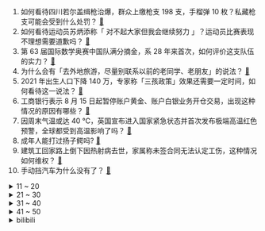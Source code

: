 1. 如何看待四川若尔盖缉枪治爆，群众上缴枪支 198 支，手榴弹 10 枚？私藏枪支可能会受到什么处罚？ [:link:](https://www.zhihu.com/question/543648072)
2. 如何看待运动员苏炳添称「 对不起大家但我会继续努力 」？运动员比赛表现不理想需要道歉吗？ [:link:](https://www.zhihu.com/question/543631411)
3. 第 63 届国际数学奥赛中国队满分摘金，系 28 年来首次，如何评价这支队伍的实力？ [:link:](https://www.zhihu.com/question/543628800)
4. 为什么会有「去外地旅游，尽量别联系以前的老同学、老朋友」的说法？ [:link:](https://www.zhihu.com/question/537593873)
5. 2021 年出生人口下降 140 万，专家称「三孩政策」效果还需要一定时间，如何看待这一说法？ [:link:](https://www.zhihu.com/question/543241157)
6. 工商银行表示 8 月 15 日起暂停账户黄金、账户白银业务开仓交易，出现这种情况的原因有哪些？ [:link:](https://www.zhihu.com/question/543494962)
7. 因周末气温或达 40 ℃，英国宣布进入国家紧急状态并首次发布极端高温红色预警，全球都受到高温影响了吗？ [:link:](https://www.zhihu.com/question/543502032)
8. 成年人能打过扬子鳄吗? [:link:](https://www.zhihu.com/question/396421231)
9. 建筑工回家路上倒下因热射病去世，家属称未签合同无法认定工伤，这种情况如何维权？ [:link:](https://www.zhihu.com/question/543595635)
10. 手动挡汽车为什么没有了？ [:link:](https://www.zhihu.com/question/532305962)
<details>
<summary>11 ~ 20</summary>

11. 美国被曝又宣布 1.08 亿美元对台军售，也是今年第 4 次军售案，如何解读美国此举？ [:link:](https://www.zhihu.com/question/543595892)
12. 为什么祁同伟觉得高育良政治手段高明却从不听高育良的？ [:link:](https://www.zhihu.com/question/401427650)
13. 如何看待李想回应理想 L9 铸铁下摆「装」铝合金，称「强度和重量比铸造铝更好」？具体情况如何？ [:link:](https://www.zhihu.com/question/543269196)
14. 中国是世界上最重视女足的国家，也是女足起步最早的国家之一，为什么中国女足成绩很一般？ [:link:](https://www.zhihu.com/question/543191480)
15. 小布丁大布丁等雪糕蛋白质等项目抽检不合格，会对身体带来哪些影响？涉事企业应承担什么责任？ [:link:](https://www.zhihu.com/question/543619883)
16. 放弃吉大，兰大，海大，农大等985选择北京科技大学，值吗？ [:link:](https://www.zhihu.com/question/543433237)
17. 完全跟不上全英文授课的节奏怎么办？ [:link:](https://www.zhihu.com/question/65557546)
18. 2022 KPL 夏季赛 GK 3:0 重庆狼队，如何评价这场比赛？ [:link:](https://www.zhihu.com/question/543674218)
19. 有什么本地人不怎么吃，外地人却以为是「当地特产」的美食？ [:link:](https://www.zhihu.com/question/540059952)
20. 2022 男篮亚洲杯小组赛中国男篮 95:80 击败中国台北，如何评价本场比赛？ [:link:](https://www.zhihu.com/question/543668295)
</details>
<details>
<summary>21 ~ 30</summary>

21. 灭绝师太将掌门之位传给周芷若而不是丁敏君的原因是什么？ [:link:](https://www.zhihu.com/question/496387404)
22. 提到避暑，你脑海中出现的第一个地方是哪里？为什么？ [:link:](https://www.zhihu.com/question/472014353)
23. 通胀爆表，加息预期炸了，但为何美股没有大跌？ [:link:](https://www.zhihu.com/question/543210118)
24. 如何解读罗兰贝格发布的《中国跨境航空货运白皮书》？未来航空货运会有怎样的发展前景及趋势？ [:link:](https://www.zhihu.com/question/543607645)
25. 因为家庭条件，读与不读我该如何选择？ [:link:](https://www.zhihu.com/question/543591188)
26. 如果给你一个回到过去的机会，你会怎么做？ [:link:](https://www.zhihu.com/question/542521801)
27. 如何看待小米 12S ultra 好评率达 98%？ [:link:](https://www.zhihu.com/question/542949966)
28. 南昌室外核酸采样员不再穿防护服，改穿一次性隔离衣，如何看待这一措施？高温天气该如何保障采样人员的健康？ [:link:](https://www.zhihu.com/question/543608991)
29. 农村的葬礼有必要搞的那么复杂吗？ [:link:](https://www.zhihu.com/question/31782620)
30. 我是一名程序员，深夜加班吃了外派公司的零食，就被甲方公司员工质问，我到底该不该反驳？ [:link:](https://www.zhihu.com/question/314750277)
</details>
<details>
<summary>31 ~ 40</summary>

31. 你有过身高被碾压的经历吗? [:link:](https://www.zhihu.com/question/372603997)
32. 准大一新生，到底是住寝室好，还是不住寝室好? [:link:](https://www.zhihu.com/question/543522324)
33. 两个实打实干活的同事离职了，老板连谈都没谈，一句挽留都没有，你怎么看？ [:link:](https://www.zhihu.com/question/415313450)
34. 为什么《英雄联盟》现在新出的英雄都很少叫外号了？ [:link:](https://www.zhihu.com/question/533496433)
35. 运-12 拥有 14 个国家的适航证，曾经飞去过南极，还环球一周，你喜欢这架飞机吗？ [:link:](https://www.zhihu.com/question/543061610)
36. 如何看待国内首个抗新冠口服药阿兹夫定片提交上市申请？这款药物的真实效果如何？ [:link:](https://www.zhihu.com/question/543466604)
37. 如何评价网传北京大学 2022 年在内蒙古录取分数线为 639 分? [:link:](https://www.zhihu.com/question/543420283)
38. 郑成功是民族英雄，怎么打垮郑成功创立的明郑政权的施琅也是民族英雄？ [:link:](https://www.zhihu.com/question/377070098)
39. 郑州女子高德平台打车遇车祸身亡，家属质疑当事网约车无运营资质，哪一方该为此负责？家属的质疑有法可依吗？ [:link:](https://www.zhihu.com/question/543632770)
40. 如何看待北京时间 7 月 17 日 UFC 格斗之夜李景亮第二回合 TKO 「散打沙皇」穆斯里穆？ [:link:](https://www.zhihu.com/question/543731248)
</details>
<details>
<summary>41 ~ 50</summary>

41. 第一个让你感到真正恐惧的电子游戏是什么？为什么？ [:link:](https://www.zhihu.com/question/359151542)
42. 如何看待杨超越说贷款买房好焦虑登上热搜？ [:link:](https://www.zhihu.com/question/543458809)
43. 为什么说，岳不群一开始就是坏人？ [:link:](https://www.zhihu.com/question/532509815)
44. 2022 LPL 夏季赛 TES 让一追二击败 EDG，如何评价这场比赛？ [:link:](https://www.zhihu.com/question/543658227)
45. 到底是理想重要还是现实重要? [:link:](https://www.zhihu.com/question/537643020)
46. 《原神》愚人众十一位执行官全部出动，能干掉一个七神吗？ [:link:](https://www.zhihu.com/question/542811758)
47. 曾不顾欧盟执意制裁俄罗斯，立陶宛终对俄飞地运输松口，这透露哪些信息？ [:link:](https://www.zhihu.com/question/543233002)
48. 《新喜剧之王》是真的拍得差，还是被低估了？ [:link:](https://www.zhihu.com/question/542068364)
49. 什么是买断制游戏？ [:link:](https://www.zhihu.com/question/537649572)
50. 欧盟禁止从俄进口黄金，西方预计俄每年损失逾百亿美元，将产生哪些影响？ [:link:](https://www.zhihu.com/question/543526565)
</details><details>
<summary>bilibili</summary>

1. 【 还在流浪 | 官方MV 】周杰伦 第二首主打 方文山以「流浪」为主题 写出充满复古电影的感伤 [:link:](//www.bilibili.com/video/BV1Da411n793)
2. 假如你只剩三天时间······ [:link:](//www.bilibili.com/video/BV1SF411N79y)
3. 教你一个坏招 但起码有用 [:link:](//www.bilibili.com/video/BV1xN4y1u7Vf)
4. 【特效向】最 离 大 谱 的 作 品 [:link:](//www.bilibili.com/video/BV1RU4y1q7F4)
5. 碰上真厨子了，我感觉我要失业了！ [:link:](//www.bilibili.com/video/BV1EY4y1J7k8)
6. 芜湖树先生 [:link:](//www.bilibili.com/video/BV11f4y1d7g6)
7. 梦幻联动！王冰冰、朱广权为央视新闻粉丝破千万送祝福啦！ [:link:](//www.bilibili.com/video/BV1K34y1J7GF)
8. 《未定事件簿》「约定之日」活动PV：眷慕似海，应许此生 [:link:](//www.bilibili.com/video/BV14a411H7ea)
9. 美国最幸运的人是谁？【硬核狠人36】 [:link:](//www.bilibili.com/video/BV1G94y1Q75m)
10. 【ITZY】"SNEAKERS" M/V [:link:](//www.bilibili.com/video/BV1nT411J7Ek)
<details>
<summary>11 ~ 20</summary>

11. 【原神金苹果群岛】(7.17更新中)宝箱全收集！原神2.8限时海岛！精准分类，路线规划！全网最贴心的金苹果群岛宝箱攻略！ [:link:](//www.bilibili.com/video/BV1YT411J7Gz)
12. 【原神】2.8金苹果群岛 回声海螺/影像海螺 全收集（已更新至7.17日） [:link:](//www.bilibili.com/video/BV17a411H7TJ)
13. 剑来！！！ [:link:](//www.bilibili.com/video/BV1x34y1H7gQ)
14. 【时代少年团】《时代夏令营》02：全力以赴的升舱战 [:link:](//www.bilibili.com/video/BV1xG411p7NA)
15. 我放暑假，只办三件事！ [:link:](//www.bilibili.com/video/BV1Br4y1j7JA)
16. 【直播录像】鹿鸣直播，一起来玩吧~ [:link:](//www.bilibili.com/video/BV1jf4y1o78M)
17. 《 内 蒙 古 美 食 大 试 吃 》 [:link:](//www.bilibili.com/video/BV16T411J7D2)
18. 《空调刺客》 [:link:](//www.bilibili.com/video/BV1Tt4y1t7TY)
19. 这艺术是不是太超前了 [:link:](//www.bilibili.com/video/BV1kd4y1D7DH)
20. 猫：不准笑，好尴尬！ [:link:](//www.bilibili.com/video/BV1QZ4y1Y7Wr)
</details>
<details>
<summary>21 ~ 30</summary>

21. 震惊：穿山甲VS自己的鬼畜视频？ [:link:](//www.bilibili.com/video/BV1Fe4y1d7HV)
22. 0热搜，但收视率第一！别让它凉掉！疯狂安利《大山的女儿》 [:link:](//www.bilibili.com/video/BV1da411n7kd)
23. 在无尽的沙漠当中没有树木！该如何生存下去【我的世界】 P4 [:link:](//www.bilibili.com/video/BV1QB4y1h73b)
24. 强哥：我做错了什么？ [:link:](//www.bilibili.com/video/BV1mV4y1E7CT)
25. 三号楼反攻猫德学院 [:link:](//www.bilibili.com/video/BV1aN4y1T7mH)
26. 夏日必备美味（铁板虾滑）适合12个月以上宝宝们的一道美食！ [:link:](//www.bilibili.com/video/BV1tB4y1v7mY)
27. 约尔太太想让我告白~ [:link:](//www.bilibili.com/video/BV1ea411Q721)
28. 《 奇 怪 的 鼠 鼠 增 加 了 》 [:link:](//www.bilibili.com/video/BV1xU4y1B7QP)
29. 【姜广涛X金弦】此间天下，与君共谋丨《心之月》花亦山全新推广曲 [:link:](//www.bilibili.com/video/BV1Ht4y147c3)
30. “这才是地球原本的模样，太震撼了！” [:link:](//www.bilibili.com/video/BV1gW4y1m7r1)
</details>
<details>
<summary>31 ~ 40</summary>

31. 这骂的也太难…但又好像没骂哎 [:link:](//www.bilibili.com/video/BV1xT411J7co)
32. 2022年   我还在  跳  寄明月 [:link:](//www.bilibili.com/video/BV1rt4y147DT)
33. 《小陈总之b站居家开箱》2.0 [:link:](//www.bilibili.com/video/BV1634y1H7oM)
34. 【凹凸偶像计划】男团出道曲《星辰回响》（原创同人歌14p超燃大合唱） [:link:](//www.bilibili.com/video/BV19e4y1R7gr)
35. 这是三轮车么？这是飞车！ [:link:](//www.bilibili.com/video/BV1M3411F7wB)
36. 【原神/BOFXVI】enchanted love (可莉与嘟嘟可) [:link:](//www.bilibili.com/video/BV1Ca411Q7aK)
37. 群星依旧：星之守护者(2022)官方音乐视频 [:link:](//www.bilibili.com/video/BV1T3411F7SZ)
38. 求求你们别玩假CSGO了，是男人就来体验一下这款真CSGO [:link:](//www.bilibili.com/video/BV1Cd4y1D73z)
39. 猫：妈妈！我不想玩了！！！ [:link:](//www.bilibili.com/video/BV1ya411Q7mb)
40. 考公和打工太卷，去读研读博，等待你的将是……【非升即走！】｜学术和科研的4个真相 [:link:](//www.bilibili.com/video/BV19d4y1D7Ye)
</details>
<details>
<summary>41 ~ 50</summary>

41. 捡猫捡出快乐捡来治愈捡到平穷，这就是明仔团队 [:link:](//www.bilibili.com/video/BV17G411p7Gs)
42. 又双叒叕到了老弟的绝望周末 [:link:](//www.bilibili.com/video/BV1UF411N7Hf)
43. 又不是天天去博物馆，当然要好好记录啊，只要无视一切，你就可以出大片 [:link:](//www.bilibili.com/video/BV1RB4y1h73r)
44. 【野生人类图鉴】20岁了，头上还没长出摄像头，正常吗？ [:link:](//www.bilibili.com/video/BV1uG411p78D)
45. 医院是个严肃的地方，可他们偏不、哈哈哈哈哈医生都要被这些患者笑死了 [:link:](//www.bilibili.com/video/BV1xr4y1E7EN)
46. 迪士尼版权到期，米老鼠以后可以随便用了吗？ [:link:](//www.bilibili.com/video/BV1cG411p7sp)
47. 鲁菜根    厨子探店¥418 [:link:](//www.bilibili.com/video/BV12d4y1D7ZN)
48. Q版侧脸为啥总画不好？ [:link:](//www.bilibili.com/video/BV1sa411n7Tm)
49. 【散人】恋综最强女嘉宾 无敌美貌！拿捏全场！ [:link:](//www.bilibili.com/video/BV1UY4y177N3)
50. 一分钟教会你如何整理自己的家（塑料袋篇） [:link:](//www.bilibili.com/video/BV1Ya411Q7zK)
</details>
<details>
<summary>51 ~ 60</summary>

51. 竹子是不值钱，但是经手工制作也可以做成工艺品，这就是传统技艺的魅力 [:link:](//www.bilibili.com/video/BV14B4y1p7GM)
52. 【才浅手工】工具不齐无所谓！菜刀砍出两米斩马刀 [:link:](//www.bilibili.com/video/BV1Pr4y1J76C)
53. 鉴定结果他来了 [:link:](//www.bilibili.com/video/BV1xW4y1m7LN)
54. 【原神整活】警告：进来就会忘掉原版！ [:link:](//www.bilibili.com/video/BV1Ga411H7s9)
55. 2021.07.13 B站是这样崩的 [:link:](//www.bilibili.com/video/BV18U4y1B7nA)
56. 【荒野大镖客2】我的亚瑟比任何人都需要救赎（第八期） [:link:](//www.bilibili.com/video/BV16t4y147qb)
57. 【花小烙】来认识一下聪明又“温顺”的大象吧！ [:link:](//www.bilibili.com/video/BV1ca411X74r)
58. 我爸的收藏，来自三十年前的骗局 [:link:](//www.bilibili.com/video/BV11B4y1e7Zp)
59. 【原神】4个满命满精毕业鹿野院联机可以爽到什么程度？！ [:link:](//www.bilibili.com/video/BV1xY4y1771C)
60. PPT结尾你还只会用谢谢？电影片尾效果来了！ [:link:](//www.bilibili.com/video/BV1Ea411n7z5)
</details>
<details>
<summary>61 ~ 70</summary>

61. 坚持自律的1940天！今天是快乐充实的一天，利用好暑假时间好好提升一下自己吧！加油各位～ [:link:](//www.bilibili.com/video/BV1tY4y1J7Bv)
62. 列车司机一个月撞死3人，竟拿到了10年的薪水补偿《事不过三》 [:link:](//www.bilibili.com/video/BV1gr4y1E75G)
63. 无骨鸡爪吃到爽是一种什么体验 [:link:](//www.bilibili.com/video/BV1BV4y1E7i2)
64. 不要再搞以倭代唐了，中华上下五千年百花齐放的各种服饰文化不够用吗～ [:link:](//www.bilibili.com/video/BV18f4y1o78K)
65. 中式审美高级之处就在于，连性感也可以含蓄表达 [:link:](//www.bilibili.com/video/BV1wW4y1m7Qp)
66. 【 我的"至尊"梦! 】 [:link:](//www.bilibili.com/video/BV1n94y1Q7ti)
67. 最伟大的新操你们喜欢吗？ [:link:](//www.bilibili.com/video/BV1ZF411N7TW)
68. 【自律第一步】7天就能重置你被玩坏的大脑，重新掌控你的生活，多巴胺戒断亲测有效，希望大数据推送给所有沉迷娱乐无法自拔的人都能看到！ [:link:](//www.bilibili.com/video/BV1cB4y1v7QH)
69. 你们试过摆烂式旅游吗？ [:link:](//www.bilibili.com/video/BV1vT411J7Sm)
70. 8项提名0中,周杰伦被低估的专辑丨八度空间20周年企划 [:link:](//www.bilibili.com/video/BV1ya411Q7KU)
</details>
<details>
<summary>71 ~ 80</summary>

71. 谢谢你万叶🤤，我现在不敢出门了 [:link:](//www.bilibili.com/video/BV1Wf4y1o7Ri)
72. 在骗子电脑运行病毒，让骗子“说中国人不骗中国人”～ [:link:](//www.bilibili.com/video/BV1Kr4y1J75b)
73. 20年前的奶茶店现在竟然还开着,5元一杯的奶茶,各类汉堡炸串,满满回忆杀!阿姨自来熟~ [:link:](//www.bilibili.com/video/BV1zW4y1m74w)
74. 【德凯奥特曼开播吐槽】末日你在赣神魔？有没有空？来把男枪？ [:link:](//www.bilibili.com/video/BV18U4y1B7jh)
75. 坤 坤 大 战 三 浦 [:link:](//www.bilibili.com/video/BV1p94y197jR)
76. 【白西瓜】COS｜努力成为喜欢的角色第2天之不知火 [:link:](//www.bilibili.com/video/BV1tG411p7xZ)
77. 没有人比我更懂小陈总... [:link:](//www.bilibili.com/video/BV1Ke4y1d7bi)
78. 嘻→嘻↘嘻↗嘻↗嘻↘2.0 [:link:](//www.bilibili.com/video/BV1734y1J7Qo)
79. 死前的最后一局游戏，让他找到了活下去的意义。 [:link:](//www.bilibili.com/video/BV1eW4y1m7oK)
80. 危！哥哥你别走，没了你我怎么活？《水浒传》P30 [:link:](//www.bilibili.com/video/BV17f4y1o7iC)
</details>
<details>
<summary>81 ~ 90</summary>

81. 日本10平方的房子？要怎么住人？ [:link:](//www.bilibili.com/video/BV1SF411N7HU)
82. 两只小猴子落水，看看大猴子是如何解救的！ [:link:](//www.bilibili.com/video/BV1VV4y1H7Xx)
83. 抓周抓出这种职业，我也是服了…… [:link:](//www.bilibili.com/video/BV1j34y1J7KR)
84. 30万粉了！b友说让我cos李逵…给！看吧 [:link:](//www.bilibili.com/video/BV1mB4y1h7V8)
85. 【半佛】坦白分享一套关于卷的公式和决策 [:link:](//www.bilibili.com/video/BV1st4y147Es)
86. 你好，别笑，拍照 [:link:](//www.bilibili.com/video/BV1mV4y1E7LB)
87. 《肾化危机》 [:link:](//www.bilibili.com/video/BV15W4y1m7io)
88. 嘎子：这子弹劲儿大【鉴定网络热门军事34.5】 [:link:](//www.bilibili.com/video/BV13B4y1a7fD)
89. 这就是蒙德3c吧 [:link:](//www.bilibili.com/video/BV1FB4y1a731)
90. 假如我的拉链开了，你会怎么提醒我 [:link:](//www.bilibili.com/video/BV1ce4y1d7tH)
</details>
<details>
<summary>91 ~ 100</summary>

91. 女同事拉我吃4000元日料，还要我付钱？【凭啥这么贵ep40-空蝉怀石料理】 [:link:](//www.bilibili.com/video/BV1MB4y1a7Ro)
92. 被骗了：蜜雪冰城根本不是卖奶茶的 [:link:](//www.bilibili.com/video/BV1St4y147mK)
93. 你的转发投币！也许能救人一命？在中国被毒蛇咬了应该用什么血清？ [:link:](//www.bilibili.com/video/BV1ET411J7P2)
94. 【原神手书】风系少男全员 / 𝑫𝒐𝒏'𝒕 𝒃𝒍𝒂𝒎𝒆 𝒊𝒕 𝒐𝒏 𝒕𝒉𝒆 𝒘𝒊𝒏𝒅 𝒃𝒐𝒚𝒔 [:link:](//www.bilibili.com/video/BV1RW4y127Jj)
95. 用一盒棉签拼了个小房子 [:link:](//www.bilibili.com/video/BV1wN4y1T7zm)
96. 村民们该多思念她啊，才会驱车几个小时，就为了去看看扮演她的演员长得像不像她！ [:link:](//www.bilibili.com/video/BV1DZ4y1Y7vg)
97. 最强对最强！B站陈奕迅×周董《最伟大的作品》真.粤语版！ [:link:](//www.bilibili.com/video/BV1Ef4y1o7JB)
98. 【真人特效】会用飞雷神，竟只做这些事 [:link:](//www.bilibili.com/video/BV1UV4y1E7QU)
99. 《杀 手》 [:link:](//www.bilibili.com/video/BV1Ut4y147rR)
100. 【原神海岛】2.8金苹果群岛「幻境海螺」全收集 [:link:](//www.bilibili.com/video/BV1HN4y1T7R4)
</details></details>